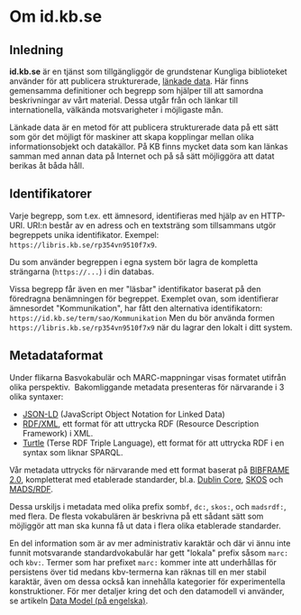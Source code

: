 # Om id.kb.se

## Inledning

**id.kb.se** är en tjänst som tillgängliggör de grundstenar Kungliga biblioteket använder för att publicera strukturerade, [länkade data](https://sv.wikipedia.org/wiki/L%C3%A4nkad_data). Här finns gemensamma definitioner och begrepp som hjälper till att samordna beskrivningar av vårt material. Dessa utgår från och länkar till internationella, välkända motsvarigheter i möjligaste mån.

Länkade data är en metod för att publicera strukturerade data på ett sätt som gör det möjligt för maskiner att skapa kopplingar mellan olika informationsobjekt och datakällor. På KB finns mycket data som kan länkas samman med annan data på Internet och på så sätt möjliggöra att datat berikas åt båda håll.

## Identifikatorer

Varje begrepp, som t.ex. ett ämnesord, identifieras med hjälp av en HTTP-URI. URI:n består av en adress och en textsträng som tillsammans utgör begreppets unika identifikator. Exempel: `https://libris.kb.se/rp354vn9510f7x9`.

Du som använder begreppen i egna system bör lagra de kompletta strängarna (`https://...`) i din databas.

Vissa begrepp får även en mer "läsbar" identifikator baserat på den föredragna benämningen för begreppet. Exemplet ovan, som identifierar ämnesordet "Kommunikation", har fått den alternativa identifikatorn: `https://id.kb.se/term/sao/Kommunikation` Men du bör använda formen `https://libris.kb.se/rp354vn9510f7x9` när du lagrar den lokalt i ditt system.

## Metadataformat

Under flikarna Basvokabulär och MARC-mappningar visas formatet utifrån olika perspektiv. 
Bakomliggande metadata presenteras för närvarande i 3 olika syntaxer:

* [JSON-LD](http://json-ld.org/) (JavaScript Object Notation for Linked Data)
* [RDF/XML](https://www.w3.org/TR/rdf-syntax-grammar/), ett format för att uttrycka RDF (Resource Description Framework) i XML.
* [Turtle](http://www.w3.org/TR/turtle/) (Terse RDF Triple Language), ett format för att uttrycka RDF i en syntax som liknar SPARQL.

Vår metadata uttrycks för närvarande med ett format baserat på [BIBFRAME 2.0](http://www.loc.gov/bibframe/docs/index.html), kompletterat med etablerade standarder, bl.a.
[Dublin Core](http://purl.org/dc/terms/),
[SKOS](http://www.w3.org/2004/02/skos/core#) och
[MADS/RDF](http://www.loc.gov/mads/rdf/v1#).

Dessa urskiljs i metadata med olika prefix som`bf`, `dc:`, `skos:`, och `madsrdf:`, med flera. De flesta vokabulären är beskrivna på ett sådant sätt som möjliggör att man ska kunna få ut data i flera olika etablerade standarder.

En del information som är av mer administrativ karaktär och där vi ännu inte funnit motsvarande standardvokabulär har gett "lokala" prefix såsom `marc:` och `kbv:`. Termer som har prefixet `marc:` kommer inte att underhållas för persistens över tid medans kbv-termerna kan räknas till en mer stabil karaktär, även om dessa också kan innehålla kategorier för experimentella konstruktioner. För mer detaljer kring det och den datamodell vi använder, se artikeln [Data Model (på engelska)](https://github.com/libris/definitions/wiki/Data-Model).


